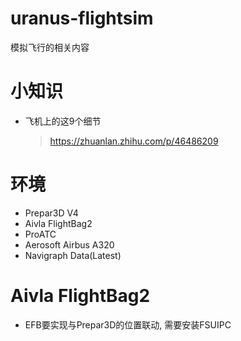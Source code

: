 # uranus-flightsim
模拟飞行的相关内容

# 小知识
- 飞机上的这9个细节
    > https://zhuanlan.zhihu.com/p/46486209
    
# 环境
- Prepar3D V4
- Aivla FlightBag2
- ProATC
- Aerosoft Airbus A320
- Navigraph Data(Latest)

# Aivla FlightBag2
- EFB要实现与Prepar3D的位置联动, 需要安装FSUIPC